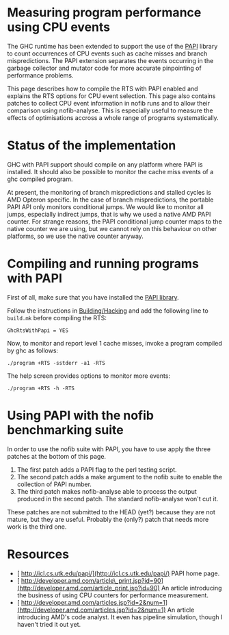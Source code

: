 # Measuring program performance using CPU events



The GHC runtime has been extended to support the use of the [
PAPI](http://icl.cs.utk.edu/papi/) library to count occurrences of CPU events such as cache misses and branch mispredictions. The PAPI extension separates the events occurring in the garbage collector and mutator code for more accurate pinpointing of performance problems.



This page describes how to compile the RTS with PAPI enabled and explains the RTS options for CPU event selection. This page also contains patches to collect CPU event information in nofib runs and to allow their comparison using nofib-analyse. This is especially useful to measure the effects of optimisations accross a whole range of programs systematically.


# Status of the implementation



GHC with PAPI support should compile on any platform where PAPI is installed. It should also be possible to monitor the cache miss events of a ghc compiled program.



At present, the monitoring of branch mispredictions and stalled cycles is AMD Opteron specific. In the case of branch mispredictions, the portable PAPI API only monitors conditional jumps. We would like to monitor all jumps, especially indirect jumps, that is why we used a native AMD PAPI counter. For strange reasons, the PAPI conditional jump counter maps to the native counter we are using, but we cannot rely on this behaviour on other platforms, so we use the native counter anyway.


# Compiling and running programs with PAPI



First of all, make sure that you have installed the [
PAPI library](http://icl.cs.utk.edu/papi/).



Follow the instructions in [Building/Hacking](building/hacking) and add the following line to `build.mk` before compiling the RTS:


```wiki
GhcRtsWithPapi = YES
```


Now, to monitor and report level 1 cache misses, invoke a program compiled by ghc as follows:


```wiki
./program +RTS -sstderr -a1 -RTS
```


The help screen provides options to monitor more events:


```wiki
./program +RTS -h -RTS
```

# Using PAPI with the nofib benchmarking suite



In order to use the nofib suite with PAPI, you have to use apply the three patches at the bottom of this page.


1. The first patch adds a PAPI flag to the perl testing script.
1. The second patch adds a make argument to the nofib suite to enable the collection of PAPI number.
1. The third patch makes nofib-analyse able to process the output produced in the second patch. The standard nofib-analyse won't cut it.


These patches are not submitted to the HEAD (yet?) because they are not mature, but they are useful. Probably the (only?) patch that needs more work is the third one.


# Resources


- [ http://icl.cs.utk.edu/papi/](http://icl.cs.utk.edu/papi/) PAPI home page.
- [
  http://developer.amd.com/article\_print.jsp?id=90](http://developer.amd.com/article_print.jsp?id=90) An article introducing the business of using CPU counters for performance measurement.
- [
  http://developer.amd.com/articles.jsp?id=2&num=1](http://developer.amd.com/articles.jsp?id=2&num=1) An article introducing AMD's code analyst. It even has pipeline simulation, though I haven't tried it out yet.

